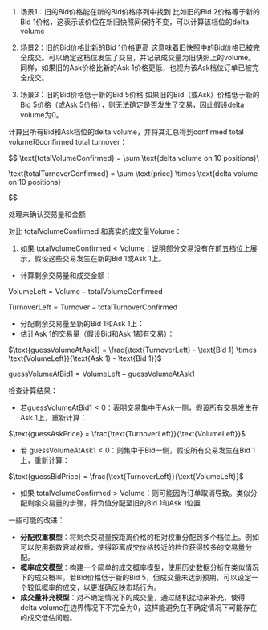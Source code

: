1. 场景1：旧的Bid价格能在新的Bid价格序列中找到
比如旧的Bid 2价格等于新的Bid 1价格，这表示该价位在新旧快照间保持不变，可以计算该档位的delta volume

2. 场景2：旧的Bid价格比新的Bid 1价格更高
这意味着旧快照中的Bid价格已被完全成交。可以确定这档位发生了交易，并记录成交量为旧快照上的volume。同样，如果旧的Ask价格比新的Ask 1价格更低，也视为该Ask档位订单已被完全成交。

3. 场景3：旧的Bid价格低于新的Bid 5价格
如果旧的Bid（或Ask）价格低于新的Bid 5价格（或Ask 5价格），则无法确定是否发生了交易，因此假设delta volume为0。

计算出所有Bid和Ask档位的delta volume，并将其汇总得到confirmed total volume和confirmed total turnover：

$$
\text{totalVolumeConfirmed} = \sum \text{delta volume on 10 positions}\\

\text{totalTurnoverConfirmed} = \sum \text{price} \times \text{delta volume on 10 positions}

$$

处理未确认交易量和金额

对比 $\text{totalVolumeConfirmed}$ 和真实的成交量$\text{Volume}$：

1. 如果 $\text{totalVolumeConfirmed} < \text{Volume}$：说明部分交易没有在前五档位上展示，假设这些交易发生在新的Bid 1或Ask 1上。
- 计算剩余交易量和成交金额：

$\text{VolumeLeft} = \text{Volume} - \text{totalVolumeConfirmed}$

$\text{TurnoverLeft} = \text{Turnover} - \text{totalTurnoverConfirmed}$

- 分配剩余交易量至新的Bid 1和Ask 1上：
- 估计Ask 1的交易量（假设Bid和Ask 1都有交易）：

$\text{guessVolumeAtAsk1} = \frac{\text{TurnoverLeft} - \text{Bid 1} \times \text{VolumeLeft}}{\text{Ask 1} - \text{Bid 1}}$

$\text{guessVolumeAtBid1} = \text{VolumeLeft} - \text{guessVolumeAtAsk1}$

检查计算结果：

- 若$\text{guessVolumeAtBid1} < 0$：表明交易集中于Ask一侧，假设所有交易发生在Ask 1上，重新计算：

$\text{guessAskPrice} = \frac{\text{TurnoverLeft}}{\text{VolumeLeft}}$

- 若 $\text{guessVolumeAtAsk1} < 0$：则集中于Bid一侧，假设所有交易发生在Bid 1上，重新计算：

$\text{guessBidPrice} = \frac{\text{TurnoverLeft}}{\text{VolumeLeft}}$

- 如果 $\text{totalVolumeConfirmed} > \text{Volume}$：则可能因为订单取消导致。类似分配剩余交易量的步骤，将负值分配至旧的Bid 1和Ask 1位置



一些可能的改进：

- **分配权重模型**：将剩余交易量按距离价格的相对权重分配到多个档位上。例如可以使用指数衰减权重，使得距离成交价格较近的档位获得较多的交易量分配。
- **概率成交模型**：构建一个简单的成交概率模型，使用历史数据分析在类似情况下的成交概率。若Bid价格低于新的Bid 5，但成交量未达到预期，可以设定一个较低概率的成交，以更准确反映市场行为。
- **成交量补充模型**：对不确定情况下的成交量，通过随机扰动来补充，使得delta volume在边界情况下不完全为0，这样能避免在不确定情况下可能存在的成交低估问题。
